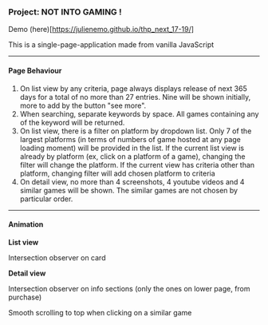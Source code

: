 ### Project: NOT INTO GAMING !

Demo (here)[https://julienemo.github.io/thp_next_17-19/]

This is a single-page-application made from vanilla JavaScript

---

#### Page Behaviour

1.  On list view by any criteria, page always displays release of next 365 days for a total of no more than 27 entries. Nine will be shown initially, more to add by the button "see more".
2.  When searching, separate keywords by space. All games containing any of the keyword will be returned.
3.  On list view, there is a filter on platform by dropdown list. Only 7 of the largest platforms (in terms of numbers of game hosted at any page loading moment) will be provided in the list. If the current list view is already by platform (ex, click on a platform of a game), changing the filter will change the platform. If the current view has criteria other than platform, changing filter will add chosen platform to criteria
4.  On detail view, no more than 4 screenshots, 4 youtube videos and 4 similar games will be shown. The similar games are not chosen by particular order.

---

#### Animation

**List view**

Intersection observer on card

**Detail view**

Intersection observer on info sections (only the ones on lower page, from purchase)

Smooth scrolling to top when clicking on a similar game
